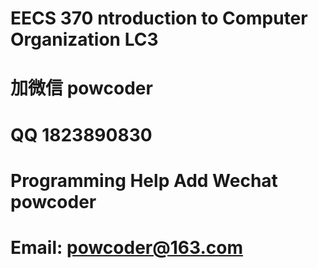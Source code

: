 # EECS 370 ntroduction to Computer Organization LC3
# 加微信 powcoder

# QQ 1823890830

# Programming Help Add Wechat powcoder

# Email: powcoder@163.com


